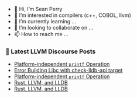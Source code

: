 - 👋 Hi, I’m Sean Perry
- 👀 I’m interested in compilers (c++, COBOL, llvm)
- 🌱 I’m currently learning ...
- 💞️ I’m looking to collaborate on ...
- 📫 How to reach me ...

<!---
s66perry/s66perry is a ✨ special ✨ repository because its `README.md` (this file) appears on your GitHub profile.
You can click the Preview link to take a look at your changes.
--->
### 📕 Latest LLVM Discourse Posts

<!-- DISCOURSE-LLVM:START -->
- [Platform-independent `printf` Operation](https://discourse.llvm.org/t/platform-independent-printf-operation/87262?page=2#post_21)
- [Error Building Libc with check-lldb-api target](https://discourse.llvm.org/t/error-building-libc-with-check-lldb-api-target/87319#post_1)
- [Platform-independent `printf` Operation](https://discourse.llvm.org/t/platform-independent-printf-operation/87262#post_20)
- [Rust, LLVM, and LLDB](https://discourse.llvm.org/t/rust-llvm-and-lldb/87120#post_7)
- [Rust, LLVM, and LLDB](https://discourse.llvm.org/t/rust-llvm-and-lldb/87120#post_6)
<!-- DISCOURSE-LLVM:END -->
